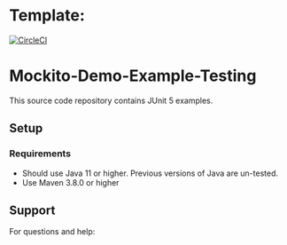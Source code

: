 # Template:
[![CircleCI](https://dl.circleci.com/status-badge/img/gh/syedincharge/Mockito-Demo-Example/tree/master.svg?style=svg)](https://dl.circleci.com/status-badge/redirect/gh/syedincharge/Mockito-Demo-Example/tree/master)
# Mockito-Demo-Example-Testing

This source code repository contains JUnit 5 examples.

## Setup
### Requirements
* Should use Java 11 or higher. Previous versions of Java are un-tested.
* Use Maven 3.8.0 or higher

## Support
For questions and help:
